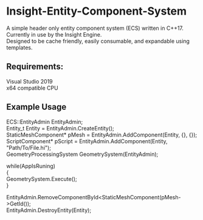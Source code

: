 # Insight-Entity-Component-System

A simple header only entity component system (ECS) written in C++17. Currently in use by the Insight Engine. <br/>
Designed to be cache friendly, easily consumable, and expandable using templates.

## Requirements: <br/>
Visual Studio 2019 <br/>
x64 compatible CPU <br/>

## Example Usage
ECS::EntityAdmin EntityAdmin; <br/>
Entity_t Entity = EntityAdmin.CreateEntity(); <br/>
StaticMeshComponent* pMesh = EntityAdmin.AddComponent<StaticMeshComponent>(Entity, {}, {}); <br/>
ScriptComponent* pScript = EntityAdmin.AddComponent<ScriptComponent>(Entity, "Path/To/File.hi"); <br/>
GeometryProcessingSystem GeometrySystem(EntityAdmin); <br/>
  
while(AppIsRuning) <br/>
{ <br/>
  GeometrySystem.Execute(); <br/>
} <br/>

EntityAdmin.RemoveComponentById<StaticMeshComponent\(pMesh->GetId()); <br/>
EntityAdmin.DestroyEntity(Entity); <br/>
